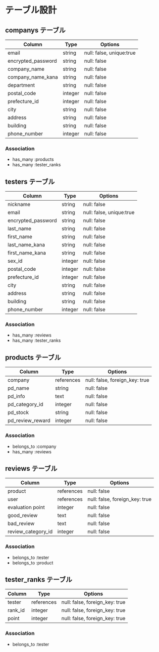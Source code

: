 # テーブル設計

## companys テーブル
| Column             | Type    | Options                  |
| ------------------ | ------  | ------------------------ |
| email              | string  | null: false, unique:true |
| encrypted_password | string  | null: false              |
| company_name       | string  | null: false              |
| company_name_kana  | string  | null: false              |
| department         | string  | null: false              |
| postal_code        | integer | null: false              |
| prefecture_id      | integer | null: false              |
| city               | string  | null: false              |
| address            | string  | null: false              |
| building           | string  | null: false              |
| phone_number       | integer | null: false              |
### Association
- has_many :products
- has_many :tester_ranks


## testers テーブル
| Column             | Type    | Options                  |
| ------------------ | ------  | ------------------------ |
| nickname           | string  | null: false              |
| email              | string  | null: false, unique:true |
| encrypted_password | string  | null: false              |
| last_name          | string  | null: false              |
| first_name         | string  | null: false              |
| last_name_kana     | string  | null: false              |
| first_name_kana    | string  | null: false              |
| sex_id             | integer | null: false              |
| postal_code        | integer | null: false              |
| prefecture_id      | integer | null: false              |
| city               | string  | null: false              |
| address            | string  | null: false              |
| building           | string  | null: false              |
| phone_number       | integer | null: false              |
### Association
- has_many :reviews
- has_many :tester_ranks


## products テーブル
| Column           | Type       | Options                        |
| ---------------- | ---------- | ------------------------------ |
| company          | references | null: false, foreign_key: true |
| pd_name          | string     | null: false                    |
| pd_info          | text       | null: false                    |
| pd_category_id   | integer    | null: false                    |
| pd_stock         | string     | null: false                    |
| pd_review_reward | integer    | null: false                    |
### Association
- belongs_to :company
- has_many :reviews


## reviews テーブル
| Column             | Type       | Options                        |
| ------------------ | ---------- | ------------------------------ |
| product            | references | null: false                    |
| user               | references | null: false, foreign_key: true |
| evaluation point   | integer    | null: false                    |
| good_review        | text       | null: false                    |
| bad_review         | text       | null: false                    |
| review_category_id | integer    | null: false                    |
### Association
- belongs_to :tester
- belongs_to :product


## tester_ranks テーブル
| Column            | Type       | Options                        |
| ----------------- | ---------- | ------------------------------ |
| tester            | references | null: false, foreign_key: true |
| rank_id           | integer    | null: false, foreign_key: true |
| point             | integer    | null: false, foreign_key: true |
### Association
- belongs_to :tester
